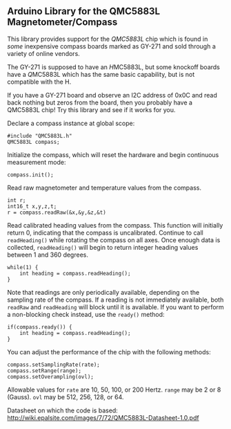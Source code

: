 Arduino Library for the QMC5883L Magnetometer/Compass
-----------------------------------------------------

This library provides support for the *QMC5883L* chip which
is found in *some* inexpensive compass boards marked
as GY-271 and sold through a variety of online vendors.

The GY-271 is supposed to have an *H*MC5883L, but some
knockoff boards have a *Q*MC5883L which has the same
basic capability, but is not compatible with the H.

If you have a GY-271 board and observe an I2C address of 0x0C
and read back nothing but zeros from the board, then you
probably have a QMC5883L chip!  Try this library and see
if it works for you.

Declare a compass instance at global scope:

```
#include "QMC5883L.h"
QMC5883L compass;
```

Initialize the compass, which will reset the hardware and
begin continuous measurement mode:

```
compass.init();
```

Read raw magnetometer and temperature values from the compass.

```
int r;
int16_t x,y,z,t;
r = compass.readRaw(&x,&y,&z,&t)
```

Read calibrated heading values from the compass.
This function will initially return 0,
indicating that the compass is uncalibrated.
Continue to call `readHeading()` while rotating the compass on all axes.
Once enough data is collected, `readHeading()` will begin to return
integer heading values between 1 and 360 degrees.

```
while(1) {
	int heading = compass.readHeading();
}
```

Note that readings are only periodically available, depending
on the sampling rate of the compass.  If a reading is not immediately
available, both `readRaw` and `readHeading` will block until it is available.
If you want to perform a non-blocking check instead, use the
`ready()` method:

```
if(compass.ready()) {
	int heading = compass.readHeading();
}
```

You can adjust the performance of the chip with the following methods:

```
compass.setSamplingRate(rate);
compass.setRange(range);
compass.setOverampling(ovl);
```

Allowable values for `rate` are 10, 50, 100, or 200 Hertz.
`range` may be 2 or 8 (Gauss).
`ovl` may be 512, 256, 128, or 64.

Datasheet on which the code is based:
http://wiki.epalsite.com/images/7/72/QMC5883L-Datasheet-1.0.pdf

